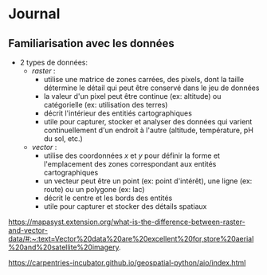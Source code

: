 # Journal 

## Familiarisation avec les données

* 2 types de données: 
    * _raster_ :
        * utilise une matrice de zones carrées, des pixels, dont la taille détermine le détail qui peut être conservé dans le jeu de données
        * la valeur d'un pixel peut être continue (ex: altitude) ou catégorielle (ex: utilisation des terres)
        * décrit l'intérieur des entitiés cartographiques
        * utile pour capturer, stocker et analyser des données qui varient continuellement d'un endroit à l'autre (altitude, température, pH du sol, etc.)
    * _vector_ :
        * utilise des coordonnées _x_ et _y_ pour définir la forme et l'emplacement des zones correspondant aux entités cartographiques
        * un vecteur peut être un point (ex: point d'intérêt), une ligne (ex: route) ou un polygone (ex: lac)
        * décrit le centre et les bords des entités
        * utile pour capturer et stocker des détails spatiaux

https://mapasyst.extension.org/what-is-the-difference-between-raster-and-vector-data/#:~:text=Vector%20data%20are%20excellent%20for,store%20aerial%20and%20satellite%20imagery.

https://carpentries-incubator.github.io/geospatial-python/aio/index.html